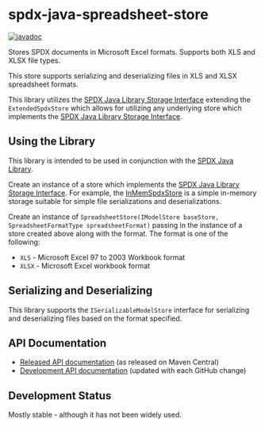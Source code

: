# spdx-java-spreadsheet-store

[![javadoc](https://javadoc.io/badge2/org.spdx/spdx-spreadsheet-store/javadoc.svg)](https://javadoc.io/doc/org.spdx/spdx-spreadsheet-store)

Stores SPDX documents in Microsoft Excel formats.  Supports both XLS and XLSX file types.

This store supports serializing and deserializing files in XLS and XLSX spreadsheet formats.

This library utilizes the [SPDX Java Library Storage Interface](https://github.com/spdx/Spdx-Java-Library#storage-interface) extending the `ExtendedSpdxStore` which allows for utilizing any underlying store which implements the [SPDX Java Library Storage Interface](https://github.com/spdx/Spdx-Java-Library#storage-interface).

## Using the Library

This library is intended to be used in conjunction with the [SPDX Java Library](https://github.com/spdx/Spdx-Java-Library).

Create an instance of a store which implements the [SPDX Java Library Storage Interface](https://github.com/spdx/Spdx-Java-Library#storage-interface).  For example, the [InMemSpdxStore](https://github.com/spdx/Spdx-Java-Library/blob/master/src/main/java/org/spdx/storage/simple/InMemSpdxStore.java) is a simple in-memory storage suitable for simple file serializations and deserializations.

Create an instance of `SpreadsheetStore(IModelStore baseStore, SpreadsheetFormatType spreadsheetFormat)` passing in the instance of a store created above along with the format.  The format is one of the following:

- `XLS` - Microsoft Excel 97 to 2003 Workbook format
- `XLSX` - Microsoft Excel workbook format

## Serializing and Deserializing

This library supports the `ISerializableModelStore` interface for serializing and deserializing files based on the format specified.

## API Documentation

- [Released API documentation](https://www.javadoc.io/doc/org.spdx/spdx-spreadsheet-store) (as released on Maven Central)
- [Development API documentation](https://spdx.github.io/spdx-java-spreadsheet-store/) (updated with each GitHub change)

## Development Status

Mostly stable - although it has not been widely used.
